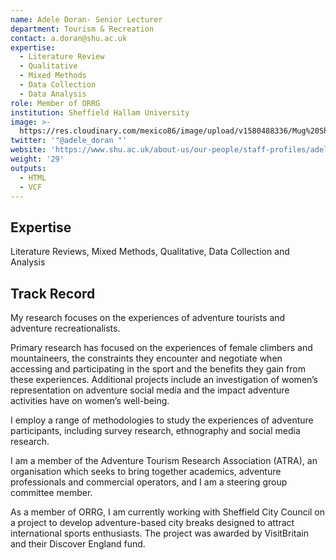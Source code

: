 ```yaml
---
name: Adele Doran- Senior Lecturer
department: Tourism & Recreation
contact: a.doran@shu.ac.uk
expertise:
  - Literature Review
  - Qualitative
  - Mixed Methods
  - Data Collection
  - Data Analysis
role: Member of ORRG
institution: Sheffield Hallam University
image: >-
  https://res.cloudinary.com/mexico86/image/upload/v1580488336/Mug%20Shots/adle_doran_yzxp2o.jpg
twitter: '"@adele_doran "'
website: 'https://www.shu.ac.uk/about-us/our-people/staff-profiles/adele-doran'
weight: '29'
outputs:
  - HTML
  - VCF
---
```


## Expertise

Literature Reviews, Mixed Methods, Qualitative, Data Collection and Analysis

## Track Record

My research focuses on the experiences of adventure tourists and adventure recreationalists.

Primary research has focused on the experiences of female climbers and mountaineers, the constraints they encounter and negotiate when accessing and participating in the sport and the benefits they gain from these experiences. Additional projects include an investigation of women’s representation on adventure social media and the impact adventure activities have on women’s well-being.

I employ a range of methodologies to study the experiences of adventure participants, including survey research, ethnography and social media research.

I am a member of the Adventure Tourism Research Association (ATRA), an organisation which seeks to bring together academics, adventure professionals and commercial operators, and I am a steering group committee member. 

As a member of ORRG, I am currently  working with Sheffield City Council on a project to develop adventure-based city breaks designed to attract international sports enthusiasts. The project was awarded by VisitBritain and their Discover England fund.